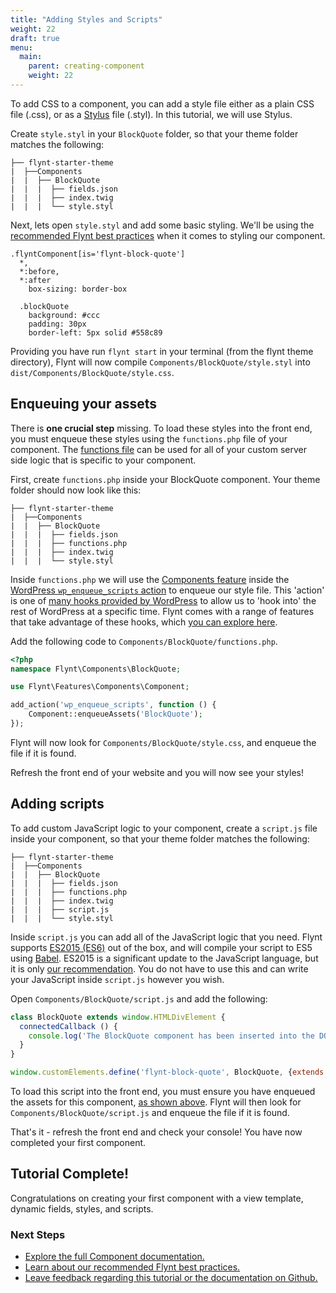 ```yaml
---
title: "Adding Styles and Scripts"
weight: 22
draft: true
menu:
  main:
    parent: creating-component
    weight: 22
---
```


To add CSS to a component, you can add a style file either as a plain CSS file (.css), or as a [Stylus](http://stylus-lang.com/) file (.styl). In this tutorial, we will use Stylus.

Create `style.styl` in your `BlockQuote` folder, so that your theme folder matches the following:

```
├── flynt-starter-theme
|  ├──Components
|  |  ├── BlockQuote
|  |  |  ├── fields.json
|  |  |  ├── index.twig
|  |  |  └── style.styl
```

Next, lets open `style.styl` and add some basic styling. We'll be using the [recommended Flynt best practices](/guide/best-practices/styles/) when it comes to styling our component.

```stylus
.flyntComponent[is='flynt-block-quote']
  *,
  *:before,
  *:after
    box-sizing: border-box

  .blockQuote
    background: #ccc
    padding: 30px
    border-left: 5px solid #558c89
```

Providing you have run `flynt start` in your terminal (from the flynt theme directory), Flynt will now compile `Components/BlockQuote/style.styl` into `dist/Components/BlockQuote/style.css`.

## Enqueuing your assets
There is **one crucial step** missing. To load these styles into the front end, you must enqueue these styles using the `functions.php` file of your component. The [functions file](/documentation/components/server-side-logic/) can be used for all of your custom server side logic that is specific to your component.

First, create `functions.php` inside your BlockQuote component. Your theme folder should now look like this:

```
├── flynt-starter-theme
|  ├──Components
|  |  ├── BlockQuote
|  |  |  ├── fields.json
|  |  |  ├── functions.php
|  |  |  ├── index.twig
|  |  |  └── style.styl
```

Inside `functions.php` we will use the [Components feature](/guide/features/what-is-feature/) inside the [WordPress `wp_enqueue_scripts` action](https://codex.wordpress.org/Plugin_API/Action_Reference/wp_enqueue_scripts) to enqueue our style file. This 'action' is one of [many hooks provided by WordPress](https://codex.wordpress.org/Plugin_API#Hooks:_Actions_and_Filters) to allow us to 'hook into' the rest of WordPress at a specific time. Flynt comes with a range of features that take advantage of these hooks, which [you can explore here](/guide/features/what-is-feature).

Add the following code to `Components/BlockQuote/functions.php`.

```php
<?php
namespace Flynt\Components\BlockQuote;

use Flynt\Features\Components\Component;

add_action('wp_enqueue_scripts', function () {
    Component::enqueueAssets('BlockQuote');
});
```

Flynt will now look for `Components/BlockQuote/style.css`, and enqueue the file if it is found.

Refresh the front end of your website and you will now see your styles!

## Adding scripts
To add custom JavaScript logic to your component, create a `script.js` file inside your component, so that your theme folder matches the following:

```
├── flynt-starter-theme
|  ├──Components
|  |  ├── BlockQuote
|  |  |  ├── fields.json
|  |  |  ├── functions.php
|  |  |  ├── index.twig
|  |  |  ├── script.js
|  |  |  └── style.styl
```

Inside `script.js` you can add all of the JavaScript logic that you need. Flynt supports [ES2015 (ES6)](https://babeljs.io/learn-es2015/) out of the box, and will compile your script to ES5 using [Babel](https://babeljs.io/). ES2015 is a significant update to the JavaScript language, but it is only [our recommendation](/tutorials/best-practices/scripts/). You do not have to use this and can write your JavaScript inside `script.js` however you wish.

Open `Components/BlockQuote/script.js` and add the following:

```js
class BlockQuote extends window.HTMLDivElement {
  connectedCallback () {
    console.log('The BlockQuote component has been inserted into the DOM!')
  }
}

window.customElements.define('flynt-block-quote', BlockQuote, {extends: 'div'})
```

To load this script into the front end, you must ensure you have enqueued the assets for this component, [as shown above](/tutorials/creating-component/adding-styles-scripts/#enqueuing-your-assets). Flynt will then look for `Components/BlockQuote/script.js` and enqueue the file if it is found.

That's it - refresh the front end and check your console! You have now completed your first component.

<div class="alert alert-steps">
  <h2>Tutorial Complete!</h2>

  <p>Congratulations on creating your first component with a view template, dynamic fields, styles, and scripts.</p>

  <h3>Next Steps</h3>

  <ul>
    <li><a href="/guide/components">Explore the full Component documentation.</a></li>
    <li><a href="/guide/best-practices">Learn about our recommended Flynt best practices.</a></li>
    <li><a href="https://github.com/flyntwp/flynt-docs/issues">Leave feedback regarding this tutorial or the documentation on Github.</a></li>
  </ul>
</div>
